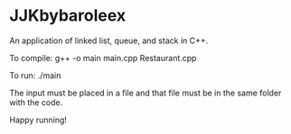 # JJKbybaroleex

An application of linked list, queue, and stack in C++.

To compile: g++ -o main main.cpp Restaurant.cpp

To run: ./main

The input must be placed in a file and that file must be in the same folder with the code.

Happy running!
